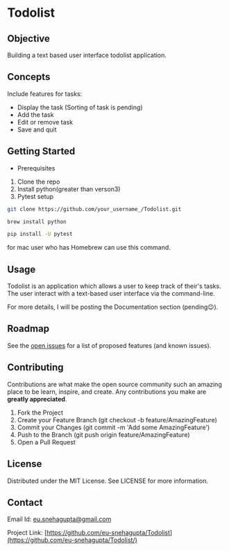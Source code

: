 # Todolist

## Objective
Building a text based user interface todolist application. 

## Concepts
Include features for tasks:
+ Display the task (Sorting of task is pending)
+ Add the task
+ Edit or remove task
+ Save and quit

## Getting Started
+ Prerequisites
1. Clone the repo
2. Install python(greater than verson3)
3. Pytest setup

```bash
git clone https://github.com/your_username_/Todolist.git
```

```bash
brew install python
```
```bash
pip install -U pytest
```
for mac user who has Homebrew can use this command.


## Usage
Todolist is an application which allows a user to keep track of their's tasks. The user interact with a text-based user interface via the command-line.

For more details, I will be posting the Documentation section (pending😉).

## Roadmap
See the [open issues](https://github.com/eu-snehagupta/Todolist/issues) for a list of proposed features (and known issues).

## Contributing
Contributions are what make the open source community such an amazing place to be learn, inspire, and create. Any contributions you make are **greatly appreciated**.
1. Fork the Project
2. Create your Feature Branch (git checkout -b feature/AmazingFeature)
3. Commit your Changes (git commit -m 'Add some AmazingFeature')
4. Push to the Branch (git push origin feature/AmazingFeature)
5. Open a Pull Request

## License
Distributed under the MIT License. See LICENSE for more information.

## Contact
Email Id: [eu.snehagupta@gmail.com](eu.snehagupta@gmail.com)

Project Link: [https://github.com/eu-snehagupta/Todolist](https://github.com/eu-snehagupta/Todolist/)



